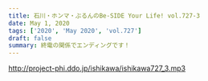 ```yaml
---
title: 石川・ホンマ・ぶるんのBe-SIDE Your Life! vol.727-3
date: May 1, 2020
tags: ['2020', 'May 2020', 'vol.727']
draft: false
summary: 終電の関係でエンディングです！
---
```


http://project-phi.ddo.jp/ishikawa/ishikawa727_3.mp3